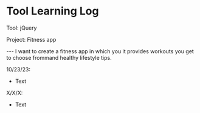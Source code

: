 # Tool Learning Log

Tool: jQuery

Project: Fitness app

--- I want to create a fitness app in which you it provides workouts you get to choose frommand healthy lifestyle tips.

10/23/23:
* Text

X/X/X:
* Text


<!-- 
* Links you used today (websites, videos, etc)
* Things you tried, progress you made, etc
* Challenges, a-ha moments, etc
* Questions you still have
* What you're going to try next
-->
